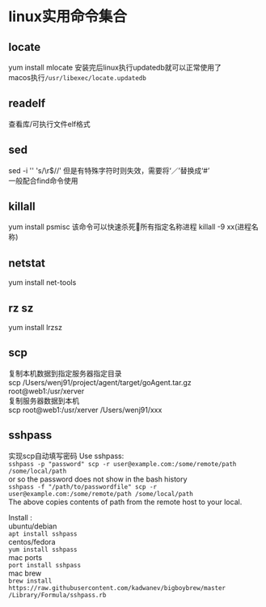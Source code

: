 # linux实用命令集合

## locate
yum install mlocate
安装完后linux执行updatedb就可以正常使用了  
macos执行`/usr/libexec/locate.updatedb`

## readelf
查看库/可执行文件elf格式

## sed 
sed -i '' 's/\r$//' <filename> 
但是有特殊字符时则失效，需要将‘／’替换成‘#’  
一般配合find命令使用

## killall
yum install psmisc
该命令可以快速杀死所有指定名称进程
killall -9 xx(进程名称)

## netstat
yum install net-tools

## rz sz
yum install lrzsz

## scp
复制本机数据到指定服务器指定目录  
scp /Users/wenj91/project/agent/target/goAgent.tar.gz root@web1:/usr/xerver  
复制服务器数据到本机  
scp root@web1:/usr/xerver /Users/wenj91/xxx  

## sshpass
实现scp自动填写密码
Use sshpass:  
`sshpass -p "password" scp -r user@example.com:/some/remote/path /some/local/path`  
or so the password does not show in the bash history  
`sshpass -f "/path/to/passwordfile" scp -r user@example.com:/some/remote/path /some/local/path`  
The above copies contents of path from the remote host to your local.

Install :  
ubuntu/debian  
`apt install sshpass`  
centos/fedora  
`yum install sshpass`  
mac ports    
`port install sshpass`  
mac brew  
`brew install https://raw.githubusercontent.com/kadwanev/bigboybrew/master‌​/Library/Formula/ssh‌​pass.rb`  